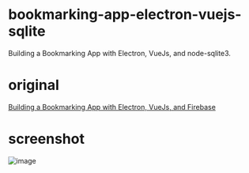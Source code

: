 # bookmarking-app-electron-vuejs-sqlite

Building a Bookmarking App with Electron, VueJs, and node-sqlite3.

# original

[Building a Bookmarking App with Electron, VueJs, and Firebase](https://coligo.io/bookmarking-app-electron-vuejs-firebase/ "Building a Bookmarking App with Electron, VueJs, and Firebase")

# screenshot

![image](https://github.com/chaegumi/bookmarking-app-electron-vuejs-sqlite/raw/master/screenshot/c20161028154839.jpg)